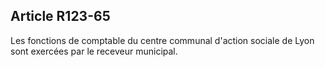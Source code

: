 ## Article R123-65

Les fonctions de comptable du centre communal d'action sociale de Lyon sont exercées par le receveur
municipal.


